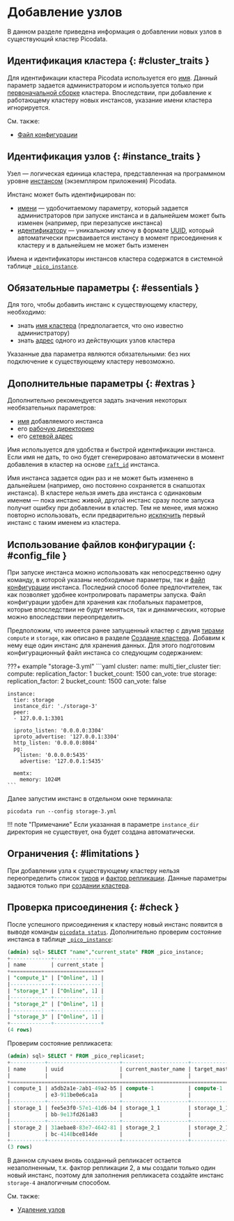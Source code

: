 # Добавление узлов

В данном разделе приведена информация о добавлении новых узлов в
существующий кластер Picodata.

## Идентификация кластера {: #cluster_traits }

Для идентификации кластера Picodata используется его [имя]. Данный
параметр задается администратором и используется только при
[первоначальной сборке] кластера. Впоследствии, при добавление к
работающему кластеру новых инстансов, указание имени кластера
игнорируется.

См. также:

- [Файл конфигурации](../reference/config.md#config_file_description)

## Идентификация узлов {: #instance_traits }

Узел — логическая единица кластера, представленная на программном
уровне [инстансом] (экземпляром приложения) Picodata.

Инстанс может быть идентифицирован по:

- [имени][instance_name] — удобочитаемому параметру, который задается
  администраторов при запуске инстанса и в дальнейшем может быть изменен
  (например, при перезапуске инстанса)
- [идентификатору][`_pico_instance`] — уникальному ключу в формате [UUID], который
  автоматически присваивается инстансу в момент присоединения к кластеру
  и в дальнейшем не может быть изменен

Имена и идентификаторы инстансов кластера содержатся в системной таблице
[`_pico_instance`].

[имя]: ../reference/cli.md#run_cluster_name
[инстансом]: ../overview/glossary.md#instance
[UUID]: https://en.wikipedia.org/wiki/Universally_unique_identifier
[`_pico_instance`]: ../architecture/system_tables.md#_pico_instance
[первоначальной сборке]: ../overview/glossary.md#bootstrap

## Обязательные параметры {: #essentials }

Для того, чтобы добавить инстанс к существующему кластеру, необходимо:

- знать [имя кластера] (предполагается, что оно известно администратору)
- знать [адрес] одного из действующих узлов кластера

[имя кластера]: ../reference/cli.md#run_cluster_name
[адрес]: ../reference/cli.md#run_peer

Указанные два параметра являются обязательными: без них подключение к
существующему кластеру невозможно.

## Дополнительные параметры {: #extras }

Дополнительно рекомендуется задать значения некоторых необязательных
параметров:

- [имя][instance_name] добавляемого инстанса
- его [рабочую директорию]
- его [сетевой адрес]

[instance_name]: ../reference/cli.md#run_instance_name
[рабочую директорию]: ../reference/cli.md#run_instance_dir
[сетевой адрес]: ../reference/cli.md#run_iproto_listen

Имя используется для удобства и быстрой идентификации инстанса. Если имя
не дать, то оно будет сгенерировано автоматически в момент добавления в
кластер на основе [`raft_id`] инстанса.

[`raft_id`]: ../architecture/system_tables.md#_pico_instance

Имя инстанса задается один раз и не может быть изменено в
дальнейшем (например, оно постоянно сохраняется в снапшотах инстанса). В
кластере нельзя иметь два инстанса с одинаковым именем — пока инстанс
живой, другой инстанс сразу после запуска получит ошибку при добавлении
в кластер. Тем не менее, имя можно повторно использовать, если
предварительно [исключить](node_expel.md#expel) первый инстанс с таким
именем из кластера.

## Использование файлов конфигурации {: #config_file }

При запуске инстанса можно использовать как непосредственно одну
команду, в которой указаны необходимые параметры, так и [файл
конфигурации](deploy.md#simple_cluster_config) инстанса. Последний
способ более предпочтителен, так как позволяет удобнее контролировать
параметры запуска. Файл конфигурации удобен для хранения как глобальных
параметров, которые впоследствии не будут меняться, так и динамических,
которые можно впоследствии переопределить.

Предположим, что имеется ранее запущенный кластер с двумя [тирами][tier]
`compute` и `storage`, как описано в разделе [Создание
кластера](deploy.md#multi_tier_cluster). Добавим к нему еще один инстанс
для хранения данных. Для этого подготовим конфигурационный файл инстанса со
следующим содержанием:

???+ example "storage-3.yml"
    ```yaml
    cluster:
      name: multi_tier_cluster
      tier:
        compute:
          replication_factor: 1
          bucket_count: 1500
          can_vote: true
        storage:
          replication_factor: 2
          bucket_count: 1500
          can_vote: false

    instance:
      tier: storage
      instance_dir: './storage-3'
      peer:
      - 127.0.0.1:3301

      iproto_listen: '0.0.0.0:3304'
      iproto_advertise: '127.0.0.1:3304'
      http_listen: '0.0.0.0:8084'
      pg:
        listen: '0.0.0.0:5435'
        advertise: '127.0.0.1:5435'

      memtx:
        memory: 1024M
    ```

Далее запустим инстанс в отдельном окне терминала:

```shell
picodata run --config storage-3.yml
```

!!! note "Примечание"
    Если указанная в параметре `instance_dir` директория не
    существует, она будет создана автоматически.

## Ограничения {: #limitations }

При добавлении узла к существующему кластеру нельзя переопределить
список [тиров][tier] и [фактор репликации]. Данные параметры задаются только
при [создании кластера](deploy.md).

[tier]: ../overview/glossary.md#tier
[фактор репликации]: ../overview/glossary.md#replication_factor

## Проверка присоединения {: #check }

После успешного присоединения к кластеру новый инстанс появится в выводе
команды [`picodata status`]. Дополнительно проверим состояние инстанса в
таблице [`_pico_instance`]:

```sql
(admin) sql> SELECT "name","current_state" FROM _pico_instance;
+-------------+---------------+
| name        | current_state |
+=============================+
| "compute_1" | ["Online", 1] |
|-------------+---------------|
| "storage_1" | ["Online", 1] |
|-------------+---------------|
| "storage_2" | ["Online", 1] |
|-------------+---------------|
| "storage_3" | ["Online", 1] |
+-------------+---------------+
(4 rows)
```

Проверим состояние репликасета:

```sql
(admin) sql> SELECT * FROM _pico_replicaset;
+-----------+-----------------------+---------------------+--------------------+---------+--------+---------------+-----------+----------------------+----------------------+------------------+
| name      | uuid                  | current_master_name | target_master_name | tier    | weight | weight_origin | state     | current_config_versi | target_config_versio | promotion_vclock |
|           |                       |                     |                    |         |        |               |           | on                   | n                    |                  |
+==============================================================================================================================================================================================+
| compute_1 | a5db2a1e-2ab1-49a2-b5 | compute-1           | compute-1          | compute | 1      | auto          | ready     | 1                    | 1                    | {}               |
|           | e3-911be0e6ca1a       |                     |                    |         |        |               |           |                      |                      |                  |
|-----------+-----------------------+---------------------+--------------------+---------+--------+---------------+-----------+----------------------+----------------------+------------------|
| storage_1 | fee5e3f0-57e1-41d6-b4 | storage_1_1         | storage_1_1        | storage | 1      | auto          | ready     | 2                    | 2                    | {}               |
|           | bb-9e13fd261a83       |                     |                    |         |        |               |           |                      |                      |                  |
|-----------+-----------------------+---------------------+--------------------+---------+--------+---------------+-----------+----------------------+----------------------+------------------|
| storage_2 | 31aebae8-83e7-4642-81 | storage_2_1         | storage_2_1        | storage | 0      | auto          | not-ready | 1                    | 1                    | {}               |
|           | bc-4148bce814de       |                     |                    |         |        |               |           |                      |                      |                  |
+-----------+-----------------------+---------------------+--------------------+---------+--------+---------------+-----------+----------------------+----------------------+------------------+
(3 rows)
```

[`picodata status`]: ../reference/cli.md#status

В данном случаем вновь созданный репликасет остается незаполненным, т.к.
фактор репликации 2, а мы создали только один новый инстанс, поэтому для
заполнения репликасета создайте инстанс `storage-4` аналогичным
способом.

См. также:

- [Удаление узлов](node_expel.md)
